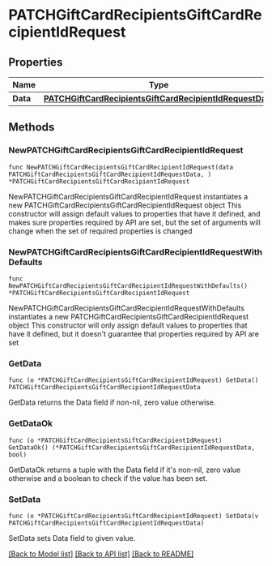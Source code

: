 # PATCHGiftCardRecipientsGiftCardRecipientIdRequest

## Properties

Name | Type | Description | Notes
------------ | ------------- | ------------- | -------------
**Data** | [**PATCHGiftCardRecipientsGiftCardRecipientIdRequestData**](PATCHGiftCardRecipientsGiftCardRecipientIdRequestData.md) |  | 

## Methods

### NewPATCHGiftCardRecipientsGiftCardRecipientIdRequest

`func NewPATCHGiftCardRecipientsGiftCardRecipientIdRequest(data PATCHGiftCardRecipientsGiftCardRecipientIdRequestData, ) *PATCHGiftCardRecipientsGiftCardRecipientIdRequest`

NewPATCHGiftCardRecipientsGiftCardRecipientIdRequest instantiates a new PATCHGiftCardRecipientsGiftCardRecipientIdRequest object
This constructor will assign default values to properties that have it defined,
and makes sure properties required by API are set, but the set of arguments
will change when the set of required properties is changed

### NewPATCHGiftCardRecipientsGiftCardRecipientIdRequestWithDefaults

`func NewPATCHGiftCardRecipientsGiftCardRecipientIdRequestWithDefaults() *PATCHGiftCardRecipientsGiftCardRecipientIdRequest`

NewPATCHGiftCardRecipientsGiftCardRecipientIdRequestWithDefaults instantiates a new PATCHGiftCardRecipientsGiftCardRecipientIdRequest object
This constructor will only assign default values to properties that have it defined,
but it doesn't guarantee that properties required by API are set

### GetData

`func (o *PATCHGiftCardRecipientsGiftCardRecipientIdRequest) GetData() PATCHGiftCardRecipientsGiftCardRecipientIdRequestData`

GetData returns the Data field if non-nil, zero value otherwise.

### GetDataOk

`func (o *PATCHGiftCardRecipientsGiftCardRecipientIdRequest) GetDataOk() (*PATCHGiftCardRecipientsGiftCardRecipientIdRequestData, bool)`

GetDataOk returns a tuple with the Data field if it's non-nil, zero value otherwise
and a boolean to check if the value has been set.

### SetData

`func (o *PATCHGiftCardRecipientsGiftCardRecipientIdRequest) SetData(v PATCHGiftCardRecipientsGiftCardRecipientIdRequestData)`

SetData sets Data field to given value.



[[Back to Model list]](../README.md#documentation-for-models) [[Back to API list]](../README.md#documentation-for-api-endpoints) [[Back to README]](../README.md)


